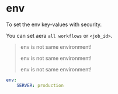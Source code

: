 # env

To set the env key-values with security.

You can set aera `all workflows` or `<job_id>`.

> env is not same environment!
>
> env is not same environment!
>
> env is not same environment!

```yaml
env:
    SERVER: production
```